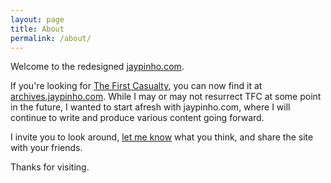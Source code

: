 ```yaml
---
layout: page
title: About
permalink: /about/
---
```


Welcome to the redesigned [jaypinho.com](http://jaypinho.com).

If you're looking for [The First Casualty](http://archives.jaypinho.com), you can now find it at [archives.jaypinho.com](http://archives.jaypinho.com). While I may or may not resurrect TFC at some point in the future, I wanted to start afresh with jaypinho.com, where I will continue to write and produce various content going forward.

I invite you to look around, [let me know](https://twitter.com/jaypinho) what you think, and share the site with your friends.

Thanks for visiting.